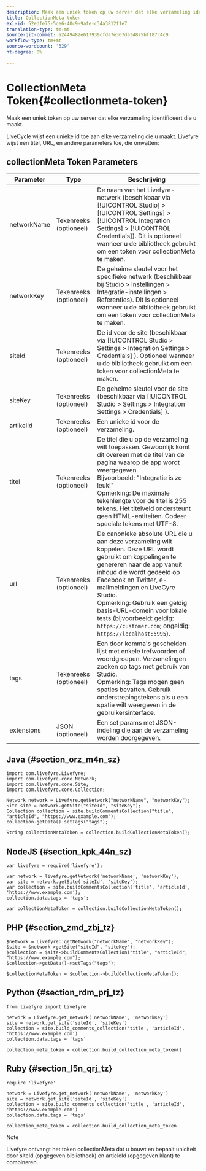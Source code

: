 ```yaml
---
description: Maak een uniek token op uw server dat elke verzameling identificeert die u maakt.
title: CollectionMeta-token
exl-id: 52edfe75-5ce6-40c9-9afe-c34a3812f1e7
translation-type: tm+mt
source-git-commit: a2449482e617939cfda7e367da34875bf187c4c9
workflow-type: tm+mt
source-wordcount: '329'
ht-degree: 0%

---
```


# CollectionMeta Token{#collectionmeta-token}

Maak een uniek token op uw server dat elke verzameling identificeert die u maakt.

LiveCycle wijst een unieke id toe aan elke verzameling die u maakt. Livefyre wijst een titel, URL, en andere parameters toe, die omvatten:

## collectionMeta Token Parameters

| Parameter | Type | Beschrijving |
|--- |--- |--- |
| networkName | Tekenreeks (optioneel) | De naam van het Livefyre-netwerk (beschikbaar via [!UICONTROL Studio] > [!UICONTROL Settings] > [!UICONTROL Integration Settings] > [!UICONTROL Credentials]). Dit is optioneel wanneer u de bibliotheek gebruikt om een token voor collectionMeta te maken. |
| networkKey | Tekenreeks (optioneel) | De geheime sleutel voor het specifieke netwerk (beschikbaar bij Studio > Instellingen > Integratie-instellingen > Referenties). Dit is optioneel wanneer u de bibliotheek gebruikt om een token voor collectionMeta te maken. |
| siteId | Tekenreeks (optioneel) | De id voor de site (beschikbaar via [!UICONTROL Studio > Settings > Integration Settings > Credentials] ). Optioneel wanneer u de bibliotheek gebruikt om een token voor collectionMeta te maken. |
| siteKey | Tekenreeks (optioneel) | De geheime sleutel voor de site (beschikbaar via [!UICONTROL Studio > Settings > Integration Settings > Credentials] ). |
| artikelId | Tekenreeks (optioneel) | Een unieke id voor de verzameling. |
| titel | Tekenreeks (optioneel) | De titel die u op de verzameling wilt toepassen. Gewoonlijk komt dit overeen met de titel van de pagina waarop de app wordt weergegeven. <br>Bijvoorbeeld: &quot;Integratie is zo leuk!&quot; <br>Opmerking: De maximale tekenlengte voor de titel is 255 tekens. Het titelveld ondersteunt geen HTML-entiteiten. Codeer speciale tekens met UTF-8. |
| url | Tekenreeks (optioneel) | De canonieke absolute URL die u aan deze verzameling wilt koppelen. Deze URL wordt gebruikt om koppelingen te genereren naar de app vanuit inhoud die wordt gedeeld op Facebook en Twitter, e-mailmeldingen en LiveCyre Studio. <br>Opmerking: Gebruik een geldig basis-URL-domein voor lokale tests (bijvoorbeeld: geldig:  `https://customer.com`; ongeldig:  `https://localhost:5995`). |
| tags | Tekenreeks (optioneel) | Een door komma&#39;s gescheiden lijst met enkele trefwoorden of woordgroepen. Verzamelingen zoeken op tags met gebruik van Studio.  </br>Opmerking: Tags mogen geen spaties bevatten. Gebruik onderstrepingstekens als u een spatie wilt weergeven in de gebruikersinterface. |
| extensions | JSON (optioneel) | Een set params met JSON-indeling die aan de verzameling worden doorgegeven. |

## Java {#section_orz_m4n_sz}

```
import com.livefyre.Livefyre; 
import com.livefyre.core.Network; 
import com.livefyre.core.Site; 
import com.livefyre.core.Collection; 
  
Network network = Livefyre.getNetwork("networkName", "networkKey"); 
Site site = network.getSite("siteId", "siteKey"); 
Collection collection = site.buildCommentsCollection("title", "articleId", "https://www.example.com"); 
collection.getData().setTags("tags"); 
  
String collectionMetaToken = collection.buildCollectionMetaToken();
```

## NodeJS {#section_kpk_44n_sz}

```
var livefyre = require('livefyre'); 
  
var network = livefyre.getNetwork('networkName', 'networkKey'); 
var site = network.getSite('siteId', 'siteKey'); 
var collection = site.buildCommentsCollection('title', 'articleId', 'https://www.example.com'); 
collection.data.tags = 'tags'; 
  
var collectionMetaToken = collection.buildCollectionMetaToken(); 
```

## PHP {#section_zmd_zbj_tz}

```
$network = Livefyre::getNetwork("networkName", "networkKey"); 
$site = $network->getSite("siteId", "siteKey"); 
$collection = $site->buildCommentsCollection("title", "articleId", "https://www.example.com"); 
$collection->getData()->setTags("tags"); 
  
$collectionMetaToken = $collection->buildCollectionMetaToken();
```

## Python {#section_rdm_prj_tz}

```
from livefyre import Livefyre 
  
network = Livefyre.get_network('networkName', 'networkKey') 
site = network.get_site('siteId', 'siteKey') 
collection = site.build_comments_collection('title', 'articleId', 'https://www.example.com') 
collection.data.tags = 'tags' 
  
collection_meta_token = collection.build_collection_meta_token()
```

## Ruby {#section_l5n_qrj_tz}

```
require 'livefyre' 
  
network = Livefyre.get_network('networkName', 'networkKey') 
site = network.get_site('siteId', 'siteKey') 
collection = site.build_comments_collection('title', 'articleId', 'https://www.example.com') 
collection.data.tags = 'tags' 
  
collection_meta_token = collection.build_collection_meta_token 
```

>[!NOTE]
>
>Livefyre ontvangt het token collectionMeta dat u bouwt en bepaalt uniciteit door siteId (opgegeven bibliotheek) en articleId (opgegeven klant) te combineren.
